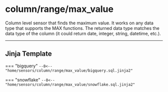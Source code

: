# column/range/max_value
Column level sensor that finds the maximum value. It works on any data type that supports the MAX functions.
 The returned data type matches the data type of the column (it could return date, integer, string, datetime, etc.).
___
## Jinja Template

=== "bigquery"
    ```
    --8<-- "home/sensors/column/range/max_value/bigquery.sql.jinja2"
    ```

=== "snowflake"
    ```
    --8<-- "home/sensors/column/range/max_value/snowflake.sql.jinja2"
    ```
